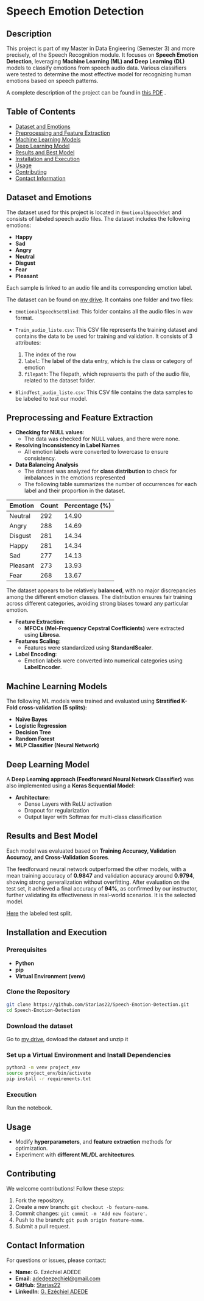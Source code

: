 # Speech Emotion Detection

## Description

This project is part of my Master in Data Engieering (Semester 3) and more precisely, of the Speech Recognition module. It focuses on **Speech Emotion Detection**, leveraging **Machine Learning (ML) and Deep Learning (DL)** models to classify emotions from speech audio data. Various classifiers were tested to determine the most effective model for recognizing human emotions based on speech patterns.

A complete description of the project can be found in [this PDF](./ProjectASR.pdf) .

## Table of Contents

- [Dataset and Emotions](#dataset-and-emotions)
- [Preprocessing and Feature Extraction](#preprocessing-and-feature-extraction)
- [Machine Learning Models](#machine-learning-models)
- [Deep Learning Model](#deep-learning-model)
- [Results and Best Model](#results-and-best-model)
- [Installation and Execution](#installation-and-execution)
- [Usage](#usage)
- [Contributing](#contributing)
- [Contact Information](#contact-information)

## Dataset and Emotions

The dataset used for this project is located in `EmotionalSpeechSet` and consists of labeled speech audio files. The dataset includes the following emotions:

- **Happy**
- **Sad**
- **Angry**
- **Neutral**
- **Disgust**
- **Fear**
- **Pleasant**

Each sample is linked to an audio file and its corresponding emotion label.

The dataset can be found on [my drive](https://drive.google.com/drive/folders/1MR3Bvx_OPnGNEtHqSmP_WtD0BiAvgcdp?usp=sharing).
It contains one folder and two files:
- `EmotionalSpeechSetBlind`: This folder contains all the audio files in wav format.
- `Train_audio_liste.csv`: This CSV file represents the training dataset and contains the data to be used for training and validation. It consists of 3 attributes:

  1. The index of the row
  2. `label`: The label of the data entry, which is the class or category of emotion
  3. `filepath`: The filepath, which represents the path of the audio file, related to the dataset folder.
- `BlindTest_audio_liste.csv`: This CSV file contains the data samples to be labeled to test our model.

## Preprocessing and Feature Extraction

- **Checking for NULL values**:
  - The data was checked for NULL values, and there were none.
- **Resolving Inconsistency in Label Names**
  - All emotion labels were converted to lowercase to ensure consistency.
- **Data Balancing Analysis**
  - The dataset was analyzed for **class distribution** to check for imbalances in the emotions represented
  - The following table summarizes the number of occurrences for each label and their proportion in the dataset.

| Emotion  | Count | Percentage (%) |
|----------|-------|---------------|
| Neutral  | 292   | 14.90         |
| Angry    | 288   | 14.69         |
| Disgust  | 281   | 14.34         |
| Happy    | 281   | 14.34         |
| Sad      | 277   | 14.13         |
| Pleasant | 273   | 13.93         |
| Fear     | 268   | 13.67         |

The dataset appears to be relatively **balanced**, with no major discrepancies among the different emotion classes. The distribution ensures fair training across different categories, avoiding strong biases toward any particular emotion.

- **Feature Extraction**:
  - **MFCCs (Mel-Frequency Cepstral Coefficients)** were extracted using **Librosa**.
- **Features Scaling**:
  - Features were standardized using **StandardScaler**.
- **Label Encoding**:
  - Emotion labels were converted into numerical categories using **LabelEncoder**.

## Machine Learning Models

The following ML models were trained and evaluated using **Stratified K-Fold cross-validation (5 splits):**

- **Naïve Bayes**
- **Logistic Regression**
- **Decision Tree**
- **Random Forest**
- **MLP Classifier (Neural Network)**

## Deep Learning Model

A **Deep Learning approach (Feedforward Neural Network Classifier)** was also implemented using a **Keras Sequential Model**:

- **Architecture:**
  - Dense Layers with ReLU activation
  - Dropout for regularization
  - Output layer with Softmax for multi-class classification

## Results and Best Model

Each model was evaluated based on **Training Accuracy, Validation Accuracy, and Cross-Validation Scores**.


The feedforward neural network outperformed the other models, with a mean training accuracy of **0.9847** and validation accuracy around **0.9794**, showing strong generalization without overfitting. After evaluation on the test set, it achieved a final accuracy of **94%**, as confirmed by our instructor, further validating its effectiveness in real-world scenarios. It is the selected model.

 [Here](./Test_audio_liste.csv) the labeled test split.




## Installation and Execution

### Prerequisites

- **Python**
- **pip**
- **Virtual Environment (venv)**

### Clone the Repository

```sh
git clone https://github.com/Starias22/Speech-Emotion-Detection.git
cd Speech-Emotion-Detection
```

### Download the dataset

Go to [my drive](https://drive.google.com/drive/folders/1MR3Bvx_OPnGNEtHqSmP_WtD0BiAvgcdp?usp=sharing), dowload the dataset and unzip it

### Set up a Virtual Environment and Install Dependencies

```sh
python3 -m venv project_env
source project_env/bin/activate
pip install -r requirements.txt
```

### Execution

Run the notebook.

## Usage

- Modify **hyperparameters**, and **feature extraction** methods for optimization.
- Experiment with **different ML/DL architectures**.

## Contributing

We welcome contributions! Follow these steps:

1. Fork the repository.
2. Create a new branch: `git checkout -b feature-name`.
3. Commit changes: `git commit -m 'Add new feature'`.
4. Push to the branch: `git push origin feature-name`.
5. Submit a pull request.

## Contact Information

For questions or issues, please contact:

- **Name**: G. Ezéchiel ADEDE
- **Email**: [adedeezechiel@gmail.com](mailto:adedeezechiel@gmail.com)
- **GitHub**: [Starias22](https://github.com/Starias22)
- **LinkedIn**: [G. Ezéchiel ADEDE](https://www.linkedin.com/in/Starias22)

